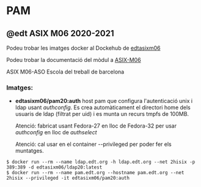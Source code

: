 # PAM

## @edt ASIX M06 2020-2021


Podeu trobar les imatges docker al Dockehub de [edtasixm06](https://hub.docker.com/u/edtasixm06/)

Podeu trobar la documentació del mòdul a [ASIX-M06](https://sites.google.com/site/asixm06edt/)

ASIX M06-ASO Escola del treball de barcelona

### Imatges:

* **edtasixm06/pam20:auth** host pam que configura l'autenticació unix i ldap usant *authconfig*.
  Es crea automàticament el directori home dels usuaris de ldap (filtrat per uid) i es munta un recurs tmpfs de 100MB.

  Atenció: fabricat usant Fedora-27 en lloc de Fedora-32 per usar *authconfig* en lloc de *authselect* 

  Atenció: cal usar en el container --privileged per poder fer els muntatges.

```
$ docker run --rm --name ldap.edt.org -h ldap.edt.org --net 2hisix -p 389:389 -d edtasixm06/ldap20:latest 
$ docker run --rm --name pam.edt.org --hostname pam.edt.org --net 2hisix --privileged -it edtasixm06/pam20:auth
```

